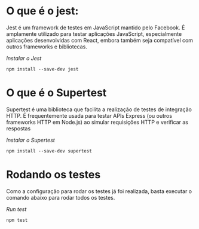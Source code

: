 # O que é o jest: 
Jest é um framework de testes em JavaScript mantido pelo Facebook. É amplamente utilizado para testar aplicações JavaScript, especialmente aplicações desenvolvidas com React, embora também seja compatível com outros frameworks e bibliotecas.

*Instalar o Jest*

```npm install --save-dev jest```


# O que é o Supertest
Supertest é uma biblioteca que facilita a realização de testes de integração HTTP. É frequentemente usada para testar APIs Express (ou outros frameworks HTTP em Node.js) ao simular requisições HTTP e verificar as respostas

*Instalar o Supertest*

```npm install --save-dev supertest```

# Rodando os testes
Como a configuração para rodar os testes já foi realizada, basta executar o comando abaixo para rodar todos os testes.

*Run test*

```npm test```




